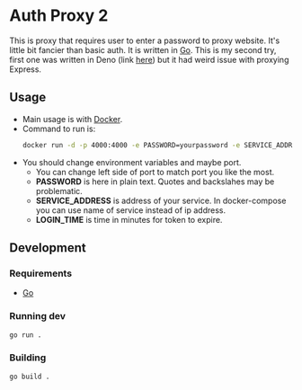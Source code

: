 # Auth Proxy 2
This is proxy that requires user to enter a password to proxy website. It's little bit fancier than basic auth. It is written in [Go](https://go.dev/). This is my second try, first one was written in Deno (link [here](https://github.com/czM1K3/auth-proxy/)) but it had weird issue with proxying Express.

## Usage
- Main usage is with [Docker](https://www.docker.com/).
- Command to run is:
	```bash
	docker run -d -p 4000:4000 -e PASSWORD=yourpassword -e SERVICE_ADDRESS=http://127.0.0.1:8080 -e LOGIN_TIME=30 ghcr.io/czm1k3/auth-proxy-2
	```
- You should change environment variables and maybe port.
	- You can change left side of port to match port you like the most.
	- **PASSWORD** is here in plain text. Quotes and backslahes may be problematic.
	- **SERVICE_ADDRESS** is address of your service. In docker-compose you can use name of service instead of ip address.
	- **LOGIN_TIME** is time in minutes for token to expire.

## Development
### Requirements
- [Go](https://go.dev/)
### Running dev
```bash
go run .
```
### Building
```bash
go build .
```
